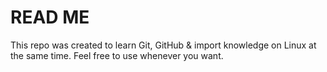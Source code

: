 #               READ ME

This repo was created to learn Git, GitHub & import knowledge on Linux at the same time.
Feel free to use whenever you want.
